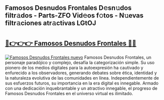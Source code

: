 ## Famosos Desnudos Frontales D𝚎sn𝚞dos filtr𝚊dos - Parts-ZFO Vid𝚎os f𝚘tos - N𝚞evas filtr𝚊ciones atr𝚊ctivas LGtOJ

# <h2><a href="http://mb7p4m.tromn.icu/?c=Famosos+Desnudos+Frontales">🔗👉👉👉 Famosos Desnudos Frontales 🔗🔗</a></h2>

[![Famosos Desnudos Frontales nuevo](https://i.imgur.com/pEAQMta.gif)](http://mb7p4m.tromn.icu/?c=Famosos+Desnudos+Frontales)
Famosos Desnudos Frontales, un personaje paradójico y complejo, desafía la categorización simple. Su uso pionero de los medios digitales para la autoexpresión ha cautivado y enfurecido a los observadores, generando debates sobre ética, identidad y la naturaleza evolutiva de las comunidades en línea. Independientemente de sus esfuerzos futuros, su importancia en la era digital es innegable. Armado con una dedicación inquebrantable y un atractivo innegable, el progreso de Famosos Desnudos Frontales en el universo virtual es ilimitado.

